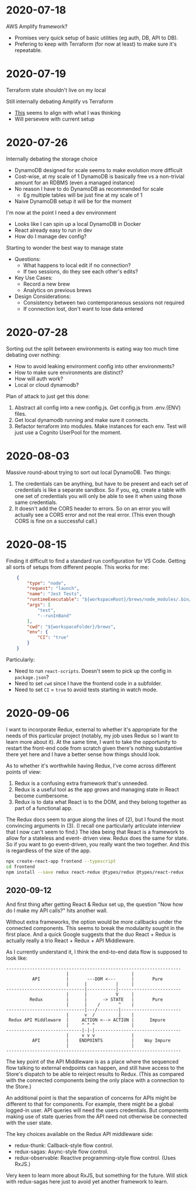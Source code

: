 # 2020-07-18

AWS Amplify framework?
- Promises very quick setup of basic utilities (eg auth, DB, API to DB).
- Prefering to keep with Terraform (for now at least) to make sure it's repeatable.

# 2020-07-19

Terraform state shouldn't live on my local

Still internally debating Amplify vs Terraform 
- [This](https://medium.com/@mim3dot/aws-amplify-pros-and-cons-bf77a98da5db) seems to
    align with what I was thinking 
- Will persevere with current setup

# 2020-07-26

Internally debating the storage choice
- DynamoDB designed for scale seems to make evolution more difficult
- Cost-wise, at my scale of 1 DynamoDB is basically free vs a non-trivial amount for an
    RDBMS (even a managed instance)
- No reason I have to do DynamoDB as recommended for scale
    - Eg multiple tables will be just fine at my scale of 1
- Naive DynamoDB setup it will be for the moment

I'm now at the point I need a dev environment
- Looks like I can spin up a local DynamoDB in Docker
- React already easy to run in dev
- How do I manage dev config?

Starting to wonder the best way to manage state
- Questions:
    - What happens to local edit if no connection?
    - If two sessions, do they see each other's edits?
- Key Use Cases:
    - Record a new brew
    - Analytics on previous brews
- Design Considerations:
    - Consistency between two contemporaneous sessions not required
    - If connection lost, don't want to lose data entered
   
# 2020-07-28

Sorting out the split between environments is eating way too much time debating over
nothing:
- How to avoid leaking environment config into other environments?
- How to make sure environments are distinct?
- How will auth work?
- Local or cloud dynamodb?

Plan of attack to just get this done:
1) Abstract all config into a new config.js. Get config.js from .env.{ENV} files.
2) Get local dynamodb running and make sure it connects.
3) Refactor terraform into modules. Make instances for each env. Test will just use a
Cognito UserPool for the moment.

# 2020-08-03

Massive round-about trying to sort out local DynamoDB. Two things:
1) The credentials can be anything, but have to be present and each set of credentials
is like a separate sandbox. So if you, eg, create a table with one set of credentials
you will only be able to see it when using those same credentials.
2) It doesn't add the CORS header to errors. So on an error you will actually see a
CORS error and not the real error. (This even though CORS is fine on a successful call.)

# 2020-08-15

Finding it difficult to find a standard run configuration for VS Code. Getting all sorts
of setups from different people. This works for me:
```json
    {
        "type": "node",
        "request": "launch",
        "name": "Jest Tests",
        "runtimeExecutable": "${workspaceRoot}/brews/node_modules/.bin/react-scripts",
        "args": [
            "test",
            "--runInBand"
        ],
        "cwd": "${workspaceFolder}/brews",
        "env": {
            "CI": "true"
        }
    }
```
Particularly:
- Need to run `react-scripts`. Doesn't seem to pick up the config in `package.json`?
- Need to set `cwd` since I have the frontend code in a subfolder.
- Need to set `CI` = `true` to avoid tests starting in watch mode.

# 2020-09-06

I want to incorporate Redux, external to whether it's appropriate for the needs of this
particular project (notably, my job uses Redux so I want to learn more about it). At the
same time, I want to take the opportunity to restart the front-end code from scratch
given there's nothing substantive there yet here and I have a better sense how things
should look.

As to whether it's worthwhile having Redux, I've come across different points of view:
1) Redux is a confusing extra framework that's unneeded.
2) Redux is a useful tool as the app grows and managing state in React become
cumbersome.
3) Redux is to data what React is to the DOM, and they belong together as part of a
functional app.

The Redux docs seem to argue along the lines of (2), but I found the most convincing
arguments in (3). (I recall one particularly articulate interview that I now can't seem
to find.) The idea being that React is a framework to allow for a stateless and event-
driven view. Redux does the same for state. So if you want to go event-driven, you
really want the two together. And this is regardless of the size of the app.

```sh
npx create-react-app frontend --typescript
cd frontend
npm install --save redux react-redux @types/redux @types/react-redux
```

## 2020-09-12

And first thing after getting React & Redux set up, the question "Now how do I make my
API calls?" hits another wall. 

Without extra frameworks, the option would be more
callbacks under the connected components. This seems to break the modularity sought in
the first place. And a quick Google suggests that the duo React + Redux is actually
really a trio React + Redux + API Middleware.

As I currently understand it, I think the end-to-end data flow is supposed to look like:
```text
-------------------------------------------------------------------
                       |                        |
          API          |       ---DOM <---      |       Pure
                       |      |           |     |
------------------------------|-----------|------------------------
                       |      |           V     |
         Redux         |      |      -> STATE   |       Pure
                       |      |    /       ^    |
------------------------------|---/--------|-----------------------
                       |      v  /         |    |
 Redux API Middleware  |     ACTION <--> ACTION |      Impure
                       |     ^ ^ ^              |
-----------------------------|-|-|---------------------------------
                       |     v v v              |
          API          |    ENDPOINTS           |    Way Impure
                       |                        |
-------------------------------------------------------------------
```

The key point of the API Middleware is as a place where the sequenced flow talking to
external endpoints can happen, and still have access to the Store's dispatch to
be able to reinject results to Redux. (This as compared with the connected components
being the only place with a connection to the Store.)

An additional point is that the separation of concerns for APIs might be different to
that for components. For example, there might be a global logged-in user. API queries
will need the users credentials. But components making use of state queries from the API
need not otherwise be connected with the user state.

The key choices available on the Redux API middleware side:
- redux-thunk: Callback-style flow control.
- redux-sagas: Async-style flow control.
- redux-observable: Reactive programming-style flow control. (Uses RxJS.)

Very keen to learn more about RxJS, but something for the future. Will stick with
redux-sagas here just to avoid yet another framework to learn.
